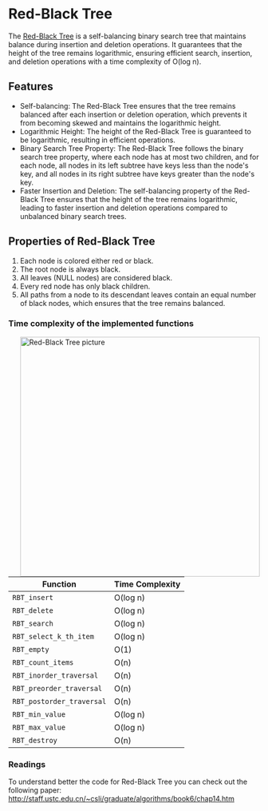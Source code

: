 # Red-Black Tree

The [Red-Black Tree](https://en.wikipedia.org/wiki/Red%E2%80%93black_tree) is a self-balancing binary search tree that maintains balance during insertion and deletion operations. It guarantees that the height of the tree remains logarithmic, ensuring efficient search, insertion, and deletion operations with a time complexity of O(log n).


## Features

- Self-balancing: The Red-Black Tree ensures that the tree remains balanced after each insertion or deletion operation, which prevents it from becoming skewed and maintains the logarithmic height.
- Logarithmic Height: The height of the Red-Black Tree is guaranteed to be logarithmic, resulting in efficient operations.
- Binary Search Tree Property: The Red-Black Tree follows the binary search tree property, where each node has at most two children, and for each node, all nodes in its left subtree have keys less than the node's key, and all nodes in its right subtree have keys greater than the node's key.
- Faster Insertion and Deletion: The self-balancing property of the Red-Black Tree ensures that the height of the tree remains logarithmic, leading to faster insertion and deletion operations compared to unbalanced binary search trees.


## Properties of Red-Black Tree

1. Each node is colored either red or black.
2. The root node is always black.
3. All leaves (NULL nodes) are considered black.
4. Every red node has only black children.
5. All paths from a node to its descendant leaves contain an equal number of black nodes, which ensures that the tree remains balanced.

### Time complexity of the implemented functions

<img align="right" width=480 alt="Red-Black Tree picture" src="https://upload.wikimedia.org/wikipedia/commons/thumb/4/41/Red-black_tree_example_with_NIL.svg/316px-Red-black_tree_example_with_NIL.svg.png">

| Function                     | Time Complexity   |
|------------------------------|-------------------|
| `RBT_insert`                 | O(log n)          |
| `RBT_delete`                 | O(log n)          |
| `RBT_search`                 | O(log n)          |
| `RBT_select_k_th_item`       | O(log n)          |
| `RBT_empty`                  | O(1)              |
| `RBT_count_items`            | O(n)              |
| `RBT_inorder_traversal`      | O(n)              |
| `RBT_preorder_traversal`     | O(n)              |
| `RBT_postorder_traversal`    | O(n)              |
| `RBT_min_value`              | O(log n)          |
| `RBT_max_value`              | O(log n)          |
| `RBT_destroy`                | O(n)              |


### Readings
To understand better the code for Red-Black Tree you can check out the following paper: http://staff.ustc.edu.cn/~csli/graduate/algorithms/book6/chap14.htm